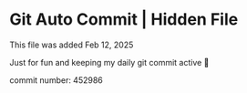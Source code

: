 # Git Auto Commit | Hidden File

This file was added Feb 12, 2025

Just for fun and keeping my daily git commit active 🤪

commit number: 452986

